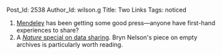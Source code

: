 Post_Id: 2538
Author_Id: wilson.g
Title: Two Links
Tags: noticed

<ol>
<li><a href="http://www.mendeley.com/">Mendeley</a> has been getting some good press&mdash;anyone have first-hand experiences to share?</li>
<li>A <a href="http://www.nature.com/news/specials/datasharing/index.html"><em>Nature</em> special on data sharing</a>. Bryn Nelson's piece on empty archives is particularly worth reading.</li>
</ol>
